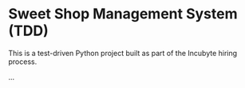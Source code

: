 # Sweet Shop Management System (TDD)

This is a test-driven Python project built as part of the Incubyte hiring process.

...
